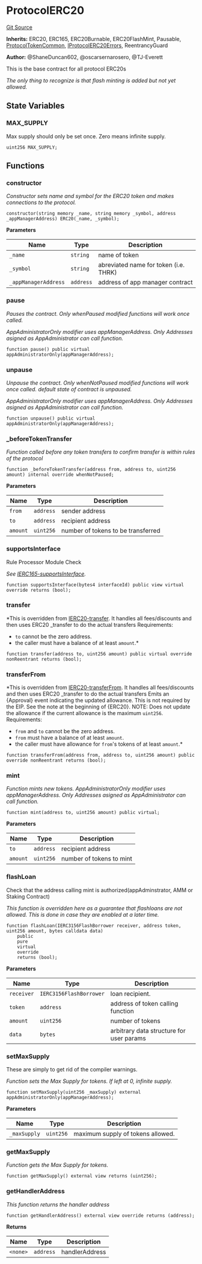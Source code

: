 # ProtocolERC20
[Git Source](https://github.com/thrackle-io/tron/blob/759037970009f24ec0ac5995bf26019f0b6997be/src/client/token/ERC20/ProtocolERC20.sol)

**Inherits:**
ERC20, ERC165, ERC20Burnable, ERC20FlashMint, Pausable, [ProtocolTokenCommon](/src/client/token/ProtocolTokenCommon.sol/abstract.ProtocolTokenCommon.md), [IProtocolERC20Errors](/src/common/IErrors.sol/interface.IProtocolERC20Errors.md), ReentrancyGuard

**Author:**
@ShaneDuncan602, @oscarsernarosero, @TJ-Everett

This is the base contract for all protocol ERC20s

*The only thing to recognize is that flash minting is added but not yet allowed.*


## State Variables
### MAX_SUPPLY
Max supply should only be set once. Zero means infinite supply.


```solidity
uint256 MAX_SUPPLY;
```


## Functions
### constructor

*Constructor sets name and symbol for the ERC20 token and makes connections to the protocol.*


```solidity
constructor(string memory _name, string memory _symbol, address _appManagerAddress) ERC20(_name, _symbol);
```
**Parameters**

|Name|Type|Description|
|----|----|-----------|
|`_name`|`string`|name of token|
|`_symbol`|`string`|abreviated name for token (i.e. THRK)|
|`_appManagerAddress`|`address`|address of app manager contract|


### pause

*Pauses the contract. Only whenPaused modified functions will work once called.*

*AppAdministratorOnly modifier uses appManagerAddress. Only Addresses asigned as AppAdministrator can call function.*


```solidity
function pause() public virtual appAdministratorOnly(appManagerAddress);
```

### unpause

*Unpause the contract. Only whenNotPaused modified functions will work once called. default state of contract is unpaused.*

*AppAdministratorOnly modifier uses appManagerAddress. Only Addresses asigned as AppAdministrator can call function.*


```solidity
function unpause() public virtual appAdministratorOnly(appManagerAddress);
```

### _beforeTokenTransfer

*Function called before any token transfers to confirm transfer is within rules of the protocol*


```solidity
function _beforeTokenTransfer(address from, address to, uint256 amount) internal override whenNotPaused;
```
**Parameters**

|Name|Type|Description|
|----|----|-----------|
|`from`|`address`|sender address|
|`to`|`address`|recipient address|
|`amount`|`uint256`|number of tokens to be transferred|


### supportsInterface

Rule Processor Module Check

*See [IERC165-supportsInterface](/lib/openzeppelin-contracts-upgradeable/lib/forge-std/src/interfaces/IERC165.sol/interface.IERC165.md#supportsinterface).*


```solidity
function supportsInterface(bytes4 interfaceId) public view virtual override returns (bool);
```

### transfer

*This is overridden from [IERC20-transfer](/lib/openzeppelin-contracts-upgradeable/lib/erc4626-tests/ERC4626.prop.sol/interface.IERC20.md#transfer). It handles all fees/discounts and then uses ERC20 _transfer to do the actual transfers
Requirements:
- `to` cannot be the zero address.
- the caller must have a balance of at least `amount`.*


```solidity
function transfer(address to, uint256 amount) public virtual override nonReentrant returns (bool);
```

### transferFrom

*This is overridden from [IERC20-transferFrom](/lib/openzeppelin-contracts-upgradeable/lib/erc4626-tests/ERC4626.prop.sol/interface.IERC20.md#transferfrom). It handles all fees/discounts and then uses ERC20 _transfer to do the actual transfers
Emits an {Approval} event indicating the updated allowance. This is not
required by the EIP. See the note at the beginning of {ERC20}.
NOTE: Does not update the allowance if the current allowance
is the maximum `uint256`.
Requirements:
- `from` and `to` cannot be the zero address.
- `from` must have a balance of at least `amount`.
- the caller must have allowance for ``from``'s tokens of at least
`amount`.*


```solidity
function transferFrom(address from, address to, uint256 amount) public override nonReentrant returns (bool);
```

### mint

*Function mints new tokens. AppAdministratorOnly modifier uses appManagerAddress. Only Addresses asigned as AppAdministrator can call function.*


```solidity
function mint(address to, uint256 amount) public virtual;
```
**Parameters**

|Name|Type|Description|
|----|----|-----------|
|`to`|`address`|recipient address|
|`amount`|`uint256`|number of tokens to mint|


### flashLoan

Check that the address calling mint is authorized(appAdminstrator, AMM or Staking Contract)

*This function is overridden here as a guarantee that flashloans are not allowed. This is done in case they are enabled at a later time.*


```solidity
function flashLoan(IERC3156FlashBorrower receiver, address token, uint256 amount, bytes calldata data)
    public
    pure
    virtual
    override
    returns (bool);
```
**Parameters**

|Name|Type|Description|
|----|----|-----------|
|`receiver`|`IERC3156FlashBorrower`|loan recipient.|
|`token`|`address`|address of token calling function|
|`amount`|`uint256`|number of tokens|
|`data`|`bytes`|arbitrary data structure for user params|


### setMaxSupply

These are simply to get rid of the compiler warnings.

*Function sets the Max Supply for tokens. If left at 0, infinite supply.*


```solidity
function setMaxSupply(uint256 _maxSupply) external appAdministratorOnly(appManagerAddress);
```
**Parameters**

|Name|Type|Description|
|----|----|-----------|
|`_maxSupply`|`uint256`|maximum supply of tokens allowed.|


### getMaxSupply

*Function gets the Max Supply for tokens.*


```solidity
function getMaxSupply() external view returns (uint256);
```

### getHandlerAddress

*This function returns the handler address*


```solidity
function getHandlerAddress() external view override returns (address);
```
**Returns**

|Name|Type|Description|
|----|----|-----------|
|`<none>`|`address`|handlerAddress|


